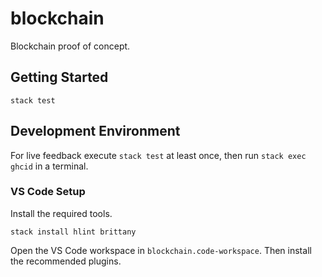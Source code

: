 # blockchain

Blockchain proof of concept.

## Getting Started

    stack test

## Development Environment

For live feedback execute `stack test` at least once,
then run `stack exec ghcid` in a terminal.

### VS Code Setup

Install the required tools.

    stack install hlint brittany

Open the VS Code workspace in `blockchain.code-workspace`.
Then install the recommended plugins.
